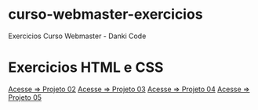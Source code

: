 # curso-webmaster-exercicios
 Exercicios Curso Webmaster - Danki Code

# Exercicios HTML e CSS

<a href="https://wandersonhrodrigues.github.io/curso-webmaster-exercicios/html_css/Projeto_02/">Acesse => Projeto 02<a>
<a href="https://wandersonhrodrigues.github.io/curso-webmaster-exercicios/html_css/Projeto_03/">Acesse => Projeto 03<a>
<a href="https://wandersonhrodrigues.github.io/curso-webmaster-exercicios/html_css/Projeto_04/">Acesse => Projeto 04<a>
<a href="https://wandersonhrodrigues.github.io/curso-webmaster-exercicios/html_css/Projeto_05/">Acesse => Projeto 05<a>